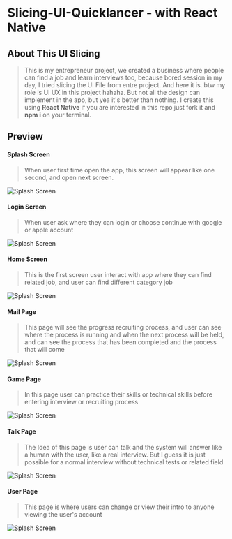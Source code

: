# Slicing-UI-Quicklancer - with React Native


## About This UI Slicing
>This is my entrepreneur project, we created a business where people can find a job and learn interviews too, because bored session in my day, I tried slicing the UI File from entre project. And here it is. btw my role is UI UX in this project hahaha. But not all the design can implement in the app, but yea it's better than nothing. 
>I create this using **React Native** if you are interested in this repo just fork it and **npm i** on your terminal. 


## Preview

#### Splash Screen
>When user first time open the app, this screen will appear like one second, and open next screen.

![Splash Screen](https://user-images.githubusercontent.com/66088196/240997001-d49297aa-2e8a-4639-b838-5b2bd32b8de5.png)

#### Login Screen
>When user ask where they can login or choose continue with google or apple account

![Splash Screen](https://user-images.githubusercontent.com/66088196/240997065-503150a5-835b-4e94-aded-d455efcd4489.png)

#### Home Screen
>This is the first screen user interact with app where they can find related job, and user can find different category job 

![Splash Screen](https://user-images.githubusercontent.com/66088196/240997197-f343690e-c463-4a6a-911c-ecd2f2a75444.png)

#### Mail Page
>This page will see the progress recruiting process, and user can see where the process is running and when the next process will be held, and can see the process that has been completed and the process that will come 

![Splash Screen](https://user-images.githubusercontent.com/66088196/240998475-36fce822-4e31-421d-8191-8e869bc40f4b.png)

#### Game Page
>In this page user can practice their skills or technical skills before entering interview or recruiting process

![Splash Screen](https://user-images.githubusercontent.com/66088196/240997456-2129aeb3-868b-4d3c-91aa-9a9474532606.png)

#### Talk Page
>The Idea of this page is user can talk and the system will answer like a human with the user, like a real interview. But I guess it is just possible for a normal interview without technical tests or related field

![Splash Screen](https://user-images.githubusercontent.com/66088196/240997528-4c8aad8f-31a9-4462-91cd-3ab467e7527f.png)

#### User Page
>This page is where users can change or view their intro to anyone viewing the user's account

![Splash Screen](https://user-images.githubusercontent.com/66088196/240997309-5eb924e1-0d37-4656-b95d-f882206746ac.png)
